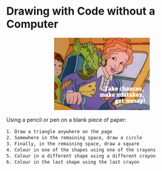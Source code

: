 # Drawing with Code without a Computer

<p><img src='Ms-Frizzle.jpg' style='width:50%;margin-left:25%'></p>

Using a pencil or pen on a blank piece of paper:

    1. Draw a triangle anywhere on the page
    2. Somewhere in the remaining space, draw a circle
    3. Finally, in the remaining space, draw a square
    4. Colour in one of the shapes using one of the crayons
    5. Colour in a different shape using a different crayon
    6. Colour in the last shape using the last crayon
